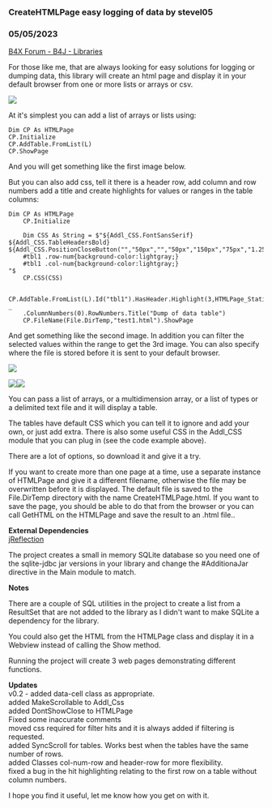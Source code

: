 ### CreateHTMLPage easy logging of data by stevel05
### 05/05/2023
[B4X Forum - B4J - Libraries](https://www.b4x.com/android/forum/threads/147801/)

For those like me, that are always looking for easy solutions for logging or dumping data, this library will create an html page and display it in your default browser from one or more lists or arrays or csv.  
  

![](https://www.b4x.com/android/forum/attachments/141740)

  
  
  
At it's simplest you can add a list of arrays or lists using:  
  

```B4X
Dim CP As HTMLPage  
CP.Initialize  
CP.AddTable.FromList(L)  
CP.ShowPage
```

  
  
And you will get something like the first image below.  
  
But you can also add css, tell it there is a header row, add column and row numbers add a title and create highlights for values or ranges in the table columns:  
  

```B4X
Dim CP As HTMLPage  
    CP.Initialize  
   
    Dim CSS As String = $"${Addl_CSS.FontSansSerif}  
${Addl_CSS.TableHeadersBold}  
${Addl_CSS.PositionCloseButton("","50px","","50px","150px","75px","1.25em")}  
    #tbl1 .row-num{background-color:lightgray;}  
    #tbl1 .col-num{background-color:lightgray;}  
"$  
    CP.CSS(CSS)  
   
    CP.AddTable.FromList(L).Id("tbl1").HasHeader.Highlight(3,HTMLPage_Static.HIGHLIGHT_BETWEEN,"yellow",0,2500) _  
    .ColumnNumbers(0).RowNumbers.Title("Dump of data table")  
    CP.FileName(File.DirTemp,"test1.html").ShowPage
```

  
  
And get something like the second image. In addition you can filter the selected values within the range to get the 3rd image. You can also specify where the file is stored before it is sent to your default browser.  
  
  

![](https://www.b4x.com/android/forum/attachments/141741)

  
![](https://www.b4x.com/android/forum/attachments/141747)![](https://www.b4x.com/android/forum/attachments/141753)  
  
  
You can pass a list of arrays, or a multidimension array, or a list of types or a delimited text file and it will display a table.  
  
The tables have default CSS which you can tell it to ignore and add your own, or just add extra. There is also some useful CSS in the Addl\_CSS module that you can plug in (see the code example above).  
  
There are a lot of options, so download it and give it a try.  
  
If you want to create more than one page at a time, use a separate instance of HTMLPage and give it a different filename, otherwise the file may be overwritten before it is displayed. The default file is saved to the File.DirTemp directory with the name CreateHTMLPage.html. If you want to save the page, you should be able to do that from the browser or you can call GetHTML on the HTMLPage and save the result to an .html file..  
  
**External Dependencies**  
[jReflection](https://www.b4x.com/android/forum/threads/jreflection-library.35448/)  
  
The project creates a small in memory SQLite database so you need one of the sqlite-jdbc jar versions in your library and change the #AdditionaJar directive in the Main module to match.  
  
**Notes**  
  
There are a couple of SQL utilities in the project to create a list from a ResultSet that are not added to the library as I didn't want to make SQLite a dependency for the library.  
  
You could also get the HTML from the HTMLPage class and display it in a Webview instead of calling the Show method.  
  
Running the project will create 3 web pages demonstrating different functions.  
  
**Updates**  
v0.2 - added data-cell class as appropriate.  
 added MakeScrollable to Addl\_Css  
 added DontShowClose to HTMLPage  
 Fixed some inaccurate comments  
 moved css required for filter hits and it is always added if filtering is requested.  
 added SyncScroll for tables. Works best when the tables have the same number of rows.  
 added Classes col-num-row and header-row for more flexibility.  
 fixed a bug in the hit highlighting relating to the first row on a table without column numbers.  
  
  
I hope you find it useful, let me know how you get on with it.